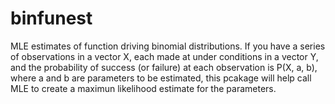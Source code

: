 # binfunest
MLE estimates of function driving binomial distributions.
If you have a series of observations in a vector X, each made at under conditions in a vector Y, and 
the probability of success (or failure) at each observation is P(X, a, b), where a and b are parameters
to be estimated, this pcakage will help call MLE to create a maximun likelihood estimate for the parameters.
